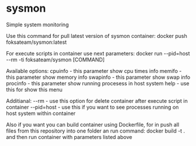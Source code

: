 # sysmon
Simple system monitoring

Use this command for pull latest version of sysmon container:
docker push foksateam/sysmon:latest

For execute scripts in container use next parameters:
docker run --pid=host --rm -ti foksateam/sysmon [COMMAND]

Available options:
 cpuinfo - this parameter show cpu times info
 memifo - this parameter show memory info
 swapinfo - this parameter show swap info
 procinfo - this parameter show running procesess in host system
 help - use this for show this menu

Additianal:
--rm - use this option for delete container after execute script in container
--pid=host - use this if you want to see processes running on host system within container

Also if you want you can build container using Dockerfile, for in push all files from this repository into one folder an run command:
docker build -t <Container name> .
and then run container with parameters listed above